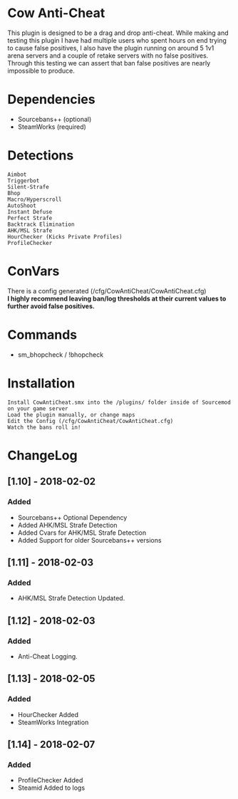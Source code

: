 # Cow Anti-Cheat
This plugin is designed to be a drag and drop anti-cheat. While making and testing this plugin I have had multiple users who spent hours on end trying to cause false positives, I also have the plugin running on around 5 1v1 arena servers and a couple of retake servers with no false positives. Through this testing we can assert that ban false positives are nearly impossible to produce.

# Dependencies
- Sourcebans++ (optional)
- SteamWorks (required)

# Detections
    Aimbot
    Triggerbot
    Silent-Strafe
    Bhop
    Macro/Hyperscroll
    AutoShoot
    Instant Defuse
    Perfect Strafe
    Backtrack Elimination
    AHK/MSL Strafe
    HourChecker (Kicks Private Profiles)
    ProfileChecker

# ConVars
There is a config generated (/cfg/CowAntiCheat/CowAntiCheat.cfg)<br />
**I highly recommend leaving ban/log thresholds at their current values to further avoid false positives.**

# Commands
- sm_bhopcheck / !bhopcheck

# Installation
    Install CowAntiCheat.smx into the /plugins/ folder inside of Sourcemod on your game server
    Load the plugin manually, or change maps
    Edit the Config (/cfg/CowAntiCheat/CowAntiCheat.cfg)
    Watch the bans roll in!

# ChangeLog
## [1.10] - 2018-02-02
### Added
- Sourcebans++ Optional Dependency
- Added AHK/MSL Strafe Detection
- Added Cvars for AHK/MSL Strafe Detection
- Added Support for older Sourcebans++ versions

## [1.11] - 2018-02-03
### Added
- AHK/MSL Strafe Detection Updated.

## [1.12] - 2018-02-03
### Added
- Anti-Cheat Logging.

## [1.13] - 2018-02-05
### Added
- HourChecker Added
- SteamWorks Integration

## [1.14] - 2018-02-07
### Added
- ProfileChecker Added
- Steamid Added to logs
